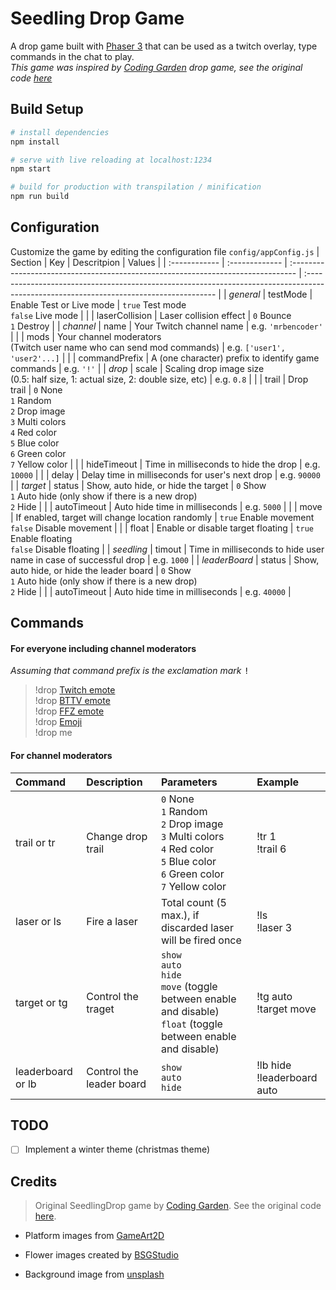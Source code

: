 # Seedling Drop Game

  

A drop game built with [Phaser 3](https://phaser.io/) that can be used as a twitch overlay, type commands in the chat to play.<br>
*This game was inspired by [Coding Garden](https://www.twitch.tv/codinggarden) drop game, see the original code [here](https://github.com/CodingGarden/SeedlingDrop)*

## Build Setup

```bash
# install dependencies
npm install

# serve with live reloading at localhost:1234
npm start

# build for production with transpilation / minification
npm run build
```
## Configuration
Customize the game by editing the configuration file `config/appConfig.js`
| Section       | Key            | Descritpion                                                                      | Values                                                                                                                                 |
| :------------ | :------------- | :------------------------------------------------------------------------------- | :------------------------------------------------------------------------------------------------------------------------------------- |
| *general*     | testMode       | Enable Test or Live mode                                                         | `true` Test mode<br>`false` Live mode                                                                                                  |
|               | laserCollision | Laser collision effect                                                           | `0` Bounce<br>`1` Destroy                                                                                                              |
| *channel*     | name           | Your Twitch channel name                                                         | e.g. `'mrbencoder'`                                                                                                                    |
|               | mods           | Your channel moderators<br>(Twitch user name who can send mod commands)          | e.g. `['user1', 'user2'...]`                                                                                                           |
|               | commandPrefix  | A (one character) prefix to identify game commands                               | e.g. `'!'`                                                                                                                             |
| *drop*        | scale          | Scaling drop image size<br>(0.5: half size, 1: actual size, 2: double size, etc) | e.g. `0.8`                                                                                                                             |
|               | trail          | Drop trail                                                                       | `0` None<br>`1` Random<br>`2` Drop image<br>`3` Multi colors<br>`4` Red color<br>`5` Blue color<br>`6` Green color<br>`7` Yellow color |
|               | hideTimeout    | Time in milliseconds to hide the drop                                            | e.g. `10000`                                                                                                                           |
|               | delay          | Delay time in milliseconds for user's next drop                                  | e.g. `90000`                                                                                                                           |
| *target*      | status         | Show, auto hide, or hide the target                                              | `0` Show<br>`1` Auto hide (only show if there is a new drop)<br>`2` Hide                                                               |
|               | autoTimeout    | Auto hide time in milliseconds                                                   | e.g. `5000`                                                                                                                            |
|               | move           | If enabled, target will change location randomly                                 | `true` Enable movement<br>`false` Disable movement                                                                                     |
|               | float          | Enable or disable target floating                                                | `true` Enable floating<br>`false` Disable floating                                                                                     |
| *seedling*    | timout         | Time in milliseconds to hide user name in case of successful drop                | e.g. `1000`                                                                                                                            |
| *leaderBoard* | status         | Show, auto hide, or hide the leader board                                        | `0` Show<br>`1` Auto hide (only show if there is a new drop)<br>`2` Hide                                                               |
|               | autoTimeout    | Auto hide time in milliseconds                                                   | e.g. `40000`                                                                                                                           |


## Commands

#### For everyone including channel moderators 
*Assuming that command prefix is the exclamation mark* <kbd>!</kbd>
> !drop [Twitch emote](https://www.twitch.tv/creatorcamp/en/learn-the-basics/emotes)<br>
> !drop [BTTV emote](https://betterttv.com/emotes)<br>
> !drop [FFZ emote](https://www.frankerfacez.com/emoticons)<br>
> !drop [Emoji](https://en.wikipedia.org/wiki/Emoji)<br>
> !drop me

#### For channel moderators
| Command           | Description              | Parameters                                                                                                                             | Example                       |
| :---------------- | :----------------------- | :------------------------------------------------------------------------------------------------------------------------------------- | :---------------------------- |
| trail or tr       | Change drop trail        | `0` None<br>`1` Random<br>`2` Drop image<br>`3` Multi colors<br>`4` Red color<br>`5` Blue color<br>`6` Green color<br>`7` Yellow color | !tr 1<br>!trail 6             |
| laser or ls       | Fire a laser             | Total count (5 max.), if discarded laser will be fired once                                                                            | !ls<br>!laser 3               |
| target or tg      | Control the traget       | `show`<br>`auto`<br>`hide`<br>`move` (toggle between enable and disable)<br>`float` (toggle between enable and disable)                | !tg auto<br>!target move      |
| leaderboard or lb | Control the leader board | `show`<br>`auto`<br>`hide`                                                                                                             | !lb hide<br>!leaderboard auto |


## TODO
* [ ] Implement a winter theme (christmas theme)

## Credits
>Original SeedlingDrop game by [Coding Garden](https://www.twitch.tv/codinggarden). See the original code [here](https://github.com/CodingGarden/SeedlingDrop).

  

*  Platform images from [GameArt2D](https://www.gameart2d.com/free-platformer-game-tileset.html)

*  Flower images created by [BSGStudio](https://all-free-download.com/free-vector/download/spring-flowers_268656.html)
* Background image from [unsplash](https://unsplash.com/photos/TRhGEGdw-YY)
